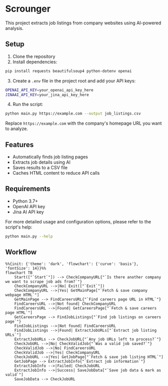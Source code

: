 # Scrounger

This project extracts job listings from company websites using AI-powered analysis.


## Setup

1. Clone the repository
2. Install dependencies:

```sh
pip install requests beautifulsoup4 python-dotenv openai
```

3. Create a `.env` file in the project root and add your API keys:

```sh
OPENAI_API_KEY=your_openai_api_key_here
JINAAI_API_KEY=your_jina_api_key_here
```

4. Run the script:

```sh
python main.py https://example.com --output job_listings.csv
```

Replace `https://example.com` with the company's homepage URL you want to analyze.

## Features

- Automatically finds job listing pages
- Extracts job details using AI
- Saves results to a CSV file
- Caches HTML content to reduce API calls

## Requirements

- Python 3.7+
- OpenAI API key
- Jina AI API key

For more detailed usage and configuration options, please refer to the script's help:

```sh
python main.py --help
```

## Workflow

```mermaid
%%{init: {'theme': 'dark', 'flowchart': {'curve': 'basis'}, 'fontSize': 14}}%%
flowchart TB
    Start(["`Start`"]) --> CheckCompanyURL{"`Is there another company we want to scrape job ads from?`"}
    CheckCompanyURL -->|No| Exit(["`Exit`"])
    CheckCompanyURL -->|Yes| GetMainPage["`Fetch & save company webpage HTML`"]
    GetMainPage --> FindCareersURL{"`Find careers page URL in HTML`"}
    FindCareersURL -->|Not found| CheckCompanyURL
    FindCareersURL -->|Found| GetCareersPage["`Fetch & save careers page HTML`"]
    GetCareersPage --> FindJobListings{"`Find job listings on careers page`"}
    FindJobListings -->|Not found| FindCareersURL
    FindJobListings -->|Found| ExtractJobURLs["`Extract job listing URLs`"]
    ExtractJobURLs --> CheckJobURL{"`Any job URLs left to process?`"}
    CheckJobURL -->|No| CheckValidJob{"`Was a valid job saved?`"}
    CheckValidJob -->|No| FindCareersURL
    CheckValidJob -->|Yes| CheckCompanyURL
    CheckJobURL -->|Yes| GetJobPage["`Fetch & save job listing HTML`"]
    GetJobPage --> ExtractJobInfo{"`Extract job information`"}
    ExtractJobInfo -->|Failed| CheckJobURL
    ExtractJobInfo -->|Success| SaveJobData["`Save job data & mark as valid`"]
    SaveJobData --> CheckJobURL
```